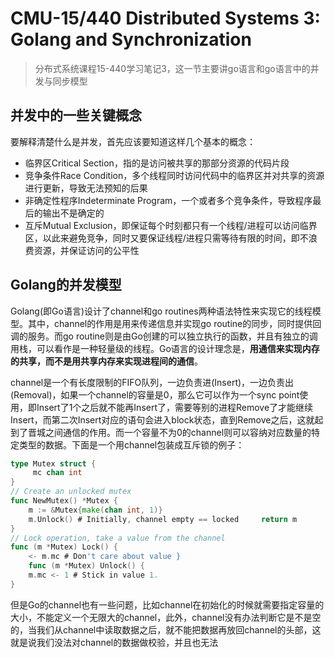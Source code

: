 # CMU-15/440 Distributed Systems 3: Golang and Synchronization 

> 分布式系统课程15-440学习笔记3，这一节主要讲go语言和go语言中的并发与同步模型

## 并发中的一些关键概念

要解释清楚什么是并发，首先应该要知道这样几个基本的概念：

- 临界区Critical Section，指的是访问被共享的那部分资源的代码片段
- 竞争条件Race Condition，多个线程同时访问代码中的临界区并对共享的资源进行更新，导致无法预知的后果
- 非确定性程序Indeterminate Program，一个或者多个竞争条件，导致程序最后的输出不是确定的
- 互斥Mutual Exclusion，即保证每个时刻都只有一个线程/进程可以访问临界区，以此来避免竞争，同时又要保证线程/进程只需等待有限的时间，即不浪费资源，并保证访问的公平性

## Golang的并发模型

Golang(即Go语言)设计了channel和go routines两种语法特性来实现它的线程模型。其中，channel的作用是用来传递信息并实现go routine的同步，同时提供回调的服务。而go routine则是由Go创建的可以独立执行的函数，并且有独立的调用栈，可以看作是一种轻量级的线程。Go语言的设计理念是，**用通信来实现内存的共享，而不是用共享内存来实现进程间的通信**。

channel是一个有长度限制的FIFO队列，一边负责进(Insert)，一边负责出(Removal)，如果一个channel的容量是0，那么它可以作为一个sync point使用，即Insert了1个之后就不能再Insert了，需要等别的进程Remove了才能继续Insert，而第二次Insert对应的语句会进入block状态，直到Remove之后，这就起到了晋城之间通信的作用。而一个容量不为0的channel则可以容纳对应数量的特定类型的数据。下面是一个用channel包装成互斥锁的例子：

```go
type Mutex struct {
     mc chan int
}
// Create an unlocked mutex 
func NewMutex() *Mutex {
	m := &Mutex{make(chan int, 1)}
	m.Unlock() # Initially, channel empty == locked 	return m
}
// Lock operation, take a value from the channel 
func (m *Mutex) Lock() {
	<- m.mc # Don't care about value }
	func (m *Mutex) Unlock() {
	m.mc <- 1 # Stick in value 1. 
}
```

但是Go的channel也有一些问题，比如channel在初始化的时候就需要指定容量的大小，不能定义一个无限大的channel，此外，channel没有办法判断它是不是空的，当我们从channel中读取数据之后，就不能把数据再放回channel的头部，这就是说我们没法对channel的数据做校验，并且也无法